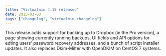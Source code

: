 ```yaml
---
title: "Virtualmin 4.15 released"
date: 2015-03-03
tags: ["changelog", "virtualmin-changelog"]
---
```


This release adds support for backing up to Dropbox (in the Pro version), a page showing currently running backups, UI fields and API options for edting users' password recovery addresses, and a bunch of script installer updates. It also replaces Dkim-Milter with OpenDKIM on CentOS 7 systems.